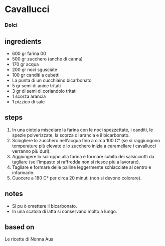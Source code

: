 



# Cavallucci
  
### Dolci
## ingredients
  
* 600 gr farina 00  
* 500 gr zucchero (anche di canna)  
* 170 gr acqua  
* 200 gr noci sgusciate  
* 100 gr canditi a cubetti  
* La punta di un cucchiaino bicarbonato   
* 5 gr semi di anice tritati  
* 3 gr di semi di coriandolo tritati  
* 1 scorza arancia  
* 1 pizzico di sale
## steps
  
1. In una ciotola miscelare la farina con le noci spezzettate, i canditi, le spezie polverizzate, la scorza di arancia e il bicarbonato.  
1. Sciogliere lo zucchero nell'acqua fino a circa 100 C° (se si raggiungono temperature più elevate e lo zucchero inizia a caramellare i cavallucci verranno più duri).  
1. Aggiungere lo sciroppo alla farina e formare subito dei salsicciotti da tagliare (se l'impasto si raffredda non si riesce più a lavorare).  
1. Tagliare e formare delle palline leggermente schiacciate al centro e infarinarle.  
1. Cuocere a 180 C° per circa 20 minuti (non si devono colorare).
## notes
  
* Si pu ò omettere il bicarbonato.  
* In una scatola di latta si conservano molto a lungo.
## based on
  
Le ricette di Nonna Aua